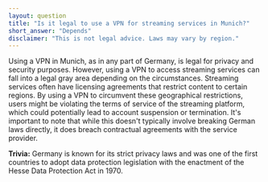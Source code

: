 ```yaml
---
layout: question
title: "Is it legal to use a VPN for streaming services in Munich?"
short_answer: "Depends"
disclaimer: "This is not legal advice. Laws may vary by region."
---
```


Using a VPN in Munich, as in any part of Germany, is legal for privacy and security purposes. However, using a VPN to access streaming services can fall into a legal gray area depending on the circumstances. Streaming services often have licensing agreements that restrict content to certain regions. By using a VPN to circumvent these geographical restrictions, users might be violating the terms of service of the streaming platform, which could potentially lead to account suspension or termination. It's important to note that while this doesn't typically involve breaking German laws directly, it does breach contractual agreements with the service provider.

**Trivia:** Germany is known for its strict privacy laws and was one of the first countries to adopt data protection legislation with the enactment of the Hesse Data Protection Act in 1970.
